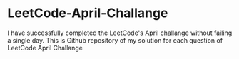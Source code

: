 # LeetCode-April-Challange
I have successfully completed the LeetCode's April challange without failing a single day.
This is Github repository of my solution for each question of LeetCode April Challange
